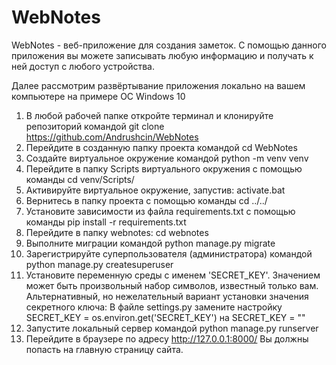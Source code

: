 # WebNotes
WebNotes - веб-приложение для создания заметок. С помощью данного приложения вы можете записывать любую информацию и получать к ней доступ с любого устройства. 

Далее рассмотрим развёртывание приложения локально на вашем компьютере на примере ОС Windows 10
1) В любой рабочей папке откройте терминал и клонируйте репозиторий командой 
  git clone https://github.com/Andrushcin/WebNotes 
2) Перейдите в созданную папку проекта командой 
  cd WebNotes
3) Создайте виртуальное окружение командой 
  python -m venv venv
4) Перейдите в папку Scripts виртуального окружения с помощью команды 
  cd venv/Scripts/
5) Активируйте виртуальное окружение, запустив:
  activate.bat
6) Вернитесь в папку проекта с помощью команды
  cd ../../
7) Установите зависимости из файла requirements.txt с помощью команды 
  pip install -r requirements.txt
8) Перейдите в папку webnotes:
  cd webnotes
9) Выполните миграции командой
  python manage.py migrate
10) Зарегистрируйте суперпользователя (администратора) командой
  python manage.py createsuperuser
11) Установите переменную среды с именем 'SECRET_KEY'. Значением может быть произвольный набор символов, известный только вам.
  Альтернативный, но нежелательный вариант установки значения секретного ключа:
  В файле settings.py замените настройку SECRET_KEY = os.environ.get('SECRET_KEY') на SECRET_KEY = "<your-secret-key>"
12) Запустите локальный сервер командой 
  python manage.py runserver
13) Перейдите в браузере по адресу http://127.0.0.1:8000/
  Вы должны попасть на главную страницу сайта.
